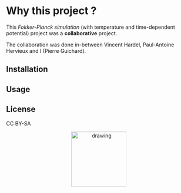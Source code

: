 # Why this project ?

This *Fokker-Planck simulation* (with temperature and time-dependent potential) project was a **collaborative** project.

The collaboration was done in-between Vincent Hardel, Paul-Antoine Hervieux and I (Pierre Guichard).


## Installation


## Usage


## License

CC BY-SA
<center><img src=https://licensebuttons.net/l/by-sa/3.0/88x31.png alt="drawing" width="150"/>

